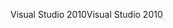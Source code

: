 <span data-ttu-id="5b2cf-101">Visual Studio 2010</span><span class="sxs-lookup"><span data-stu-id="5b2cf-101">Visual Studio 2010</span></span>